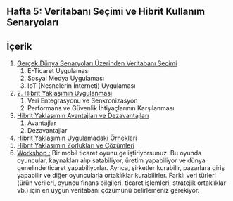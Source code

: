## Hafta 5: Veritabanı Seçimi ve Hibrit Kullanım Senaryoları
## İçerik
1. [Gerçek Dünya Senaryoları Üzerinden Veritabanı Seçimi](./hafta5.1.md)
	1. E-Ticaret Uygulaması
	2. Sosyal Medya Uygulaması
	3. IoT (Nesnelerin İnterneti) Uygulaması
2. [2. Hibrit Yaklaşımın Uygulanması](./hafta5.1.md)
	1.  Veri Entegrasyonu ve Senkronizasyon
	2. Performans ve Güvenlik İhtiyaçlarının Karşılanması
3. [Hibrit Yaklaşımın Avantajları ve Dezavantajları](./hafta5.1.md)
	1. Avantajlar
	2. Dezavantajlar
4. [Hibrit Yaklaşımın Uygulamadaki Örnekleri](./hafta5.2.md)
5. [Hibrit Yaklaşımın Zorlukları ve Çözümleri](./hafta5.2.md)
6. [Workshop :](./hafta5.3.md) Bir mobil ticaret oyunu geliştiriyorsunuz. Bu oyunda oyuncular, kaynakları alıp satabiliyor, üretim yapabiliyor ve dünya genelinde ticaret yapabiliyorlar. Ayrıca, şirketler kurabilir, pazarlara giriş yapabilir ve diğer oyuncularla ortaklıklar kurabilirler. Farklı veri türleri (ürün verileri, oyuncu finans bilgileri, ticaret işlemleri, stratejik ortaklıklar vb.) için en uygun veritabanı çözümünü belirlemeniz gerekiyor.
